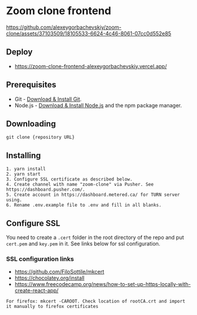 # Zoom clone frontend

https://github.com/alexeygorbachevskiy/zoom-clone/assets/37103509/18105533-6624-4c46-8061-07cc0d552e85

## Deploy

- https://zoom-clone-frontend-alexeygorbachevskiy.vercel.app/

## Prerequisites

- Git - [Download & Install Git](https://git-scm.com/downloads).
- Node.js - [Download & Install Node.js](https://nodejs.org/en/download/) and the npm package manager.

## Downloading

```
git clone {repository URL}
```

## Installing

```
1. yarn install
2. yarn start
3. Configure SSL certificate as described below.
4. Create channel with name "zoom-clone" via Pusher. See https://dashboard.pusher.com/.
5. Create account in https://dashboard.metered.ca/ for TURN server using.
6. Rename .env.example file to .env and fill in all blanks.
```

## Configure SSL
You need to create a `.cert` folder in the root directory of the repo and put `cert.pem` and `key.pem` in it.
See links below for ssl configuration.

### SSL configuration links
- https://github.com/FiloSottile/mkcert
- https://chocolatey.org/install
- https://www.freecodecamp.org/news/how-to-set-up-https-locally-with-create-react-app/
```
For firefox: mkcert -CAROOT. Check location of rootCA.crt and import it manually to firefox certificates
``` 
